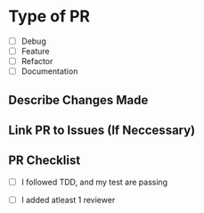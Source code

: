 # Type of PR
- [ ] Debug
- [ ] Feature
- [ ] Refactor
- [ ] Documentation

## Describe Changes Made


## Link PR to Issues (If Neccessary)


## PR Checklist
- [ ] I followed TDD, and my test are passing
- [ ] I added atleast 1 reviewer
      
